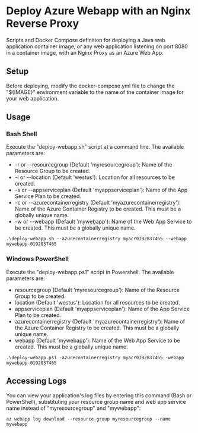 # Deploy Azure Webapp with an Nginx Reverse Proxy

Scripts and Docker Compose definition for deploying a Java web application container image, or any web
application listening on port 8080 in a container image, with an Nginx Proxy as an Azure Web App.

## Setup

Before deploying, modify the docker-compose.yml file to change the "${IMAGE}" environment variable to
the name of the container image for your web application.

## Usage

### Bash Shell

Execute the "deploy-webapp.sh" script at a command line. The available parameters are:

* -r or --resourcegroup (Default 'myresourcegroup'): Name of the Resource Group to be created.
* -l or --location (Default 'westus'): Location for all resources to be created.
* -s or --appserviceplan (Default 'myappserviceplan'): Name of the App Service Plan to be created.
* -c or --azurecontainerregistry (Default 'myazurecontainerregistry'): Name of the Azure Container Registry
  to be created. This must be a globally unique name.
* -w or --webapp (Default 'mywebapp'): Name of the Web App Service to be created. This must be a globally
  unique name.

```
.\deploy-webapp.sh --azurecontainerregistry myacr0192837465 --webapp mywebapp-0192837465
```

### Windows PowerShell

Execute the "deploy-webapp.ps1" script in Powershell. The available parameters are:

* resourcegroup (Default 'myresourcegroup'): Name of the Resource Group to be created.
* location (Default 'westus'): Location for all resources to be created.
* appserviceplan (Default 'myappserviceplan'): Name of the App Service Plan to be created.
* azurecontainerregistry (Default 'myazurecontainerregistry'): Name of the Azure Container Registry
  to be created. This must be a globally unique name.
* webapp (Default 'mywebapp'): Name of the Web App Service to be created. This must be a globally
  unique name.

```
.\deploy-webapp.ps1 -azurecontainerregistry myacr0192837465 -webapp mywebapp-0192837465
```

## Accessing Logs

You can view your application's log files by entering this command (Bash or PowerShell), substituting
your resource group name and web app service name instead of "myresourcegroup" and "mywebapp":

```
az webapp log download --resource-group myresourcegroup --name mywebapp
```
